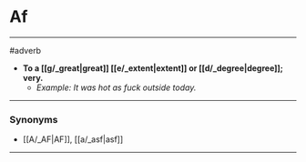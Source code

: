 # Af
---
#adverb
- **To a [[g/_great|great]] [[e/_extent|extent]] or [[d/_degree|degree]]; very.**
	- _Example: It was hot as fuck outside today._
---
### Synonyms
- [[A/_AF|AF]], [[a/_asf|asf]]
---
